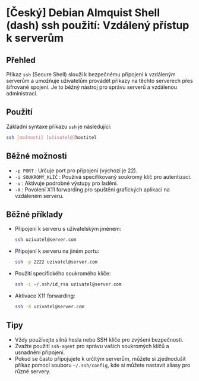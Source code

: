 # [Český] Debian Almquist Shell (dash) ssh použití: Vzdálený přístup k serverům

## Přehled
Příkaz `ssh` (Secure Shell) slouží k bezpečnému připojení k vzdáleným serverům a umožňuje uživatelům provádět příkazy na těchto serverech přes šifrované spojení. Je to běžný nástroj pro správu serverů a vzdálenou administraci.

## Použití
Základní syntaxe příkazu `ssh` je následující:

```bash
ssh [možnosti] [uživatel@]hostitel
```

## Běžné možnosti
- `-p PORT` : Určuje port pro připojení (výchozí je 22).
- `-i SOUKROMÝ_KLÍČ` : Používá specifikovaný soukromý klíč pro autentizaci.
- `-v` : Aktivuje podrobné výstupy pro ladění.
- `-X` : Povolení X11 forwarding pro spuštění grafických aplikací na vzdáleném serveru.

## Běžné příklady
- Připojení k serveru s uživatelským jménem:
  ```bash
  ssh uzivatel@server.com
  ```

- Připojení k serveru na jiném portu:
  ```bash
  ssh -p 2222 uzivatel@server.com
  ```

- Použití specifického soukromého klíče:
  ```bash
  ssh -i ~/.ssh/id_rsa uzivatel@server.com
  ```

- Aktivace X11 forwarding:
  ```bash
  ssh -X uzivatel@server.com
  ```

## Tipy
- Vždy používejte silná hesla nebo SSH klíče pro zvýšení bezpečnosti.
- Zvažte použití `ssh-agent` pro správu vašich soukromých klíčů a usnadnění připojení.
- Pokud se často připojujete k určitým serverům, můžete si zjednodušit příkaz pomocí souboru `~/.ssh/config`, kde si můžete nastavit aliasy pro různé servery.